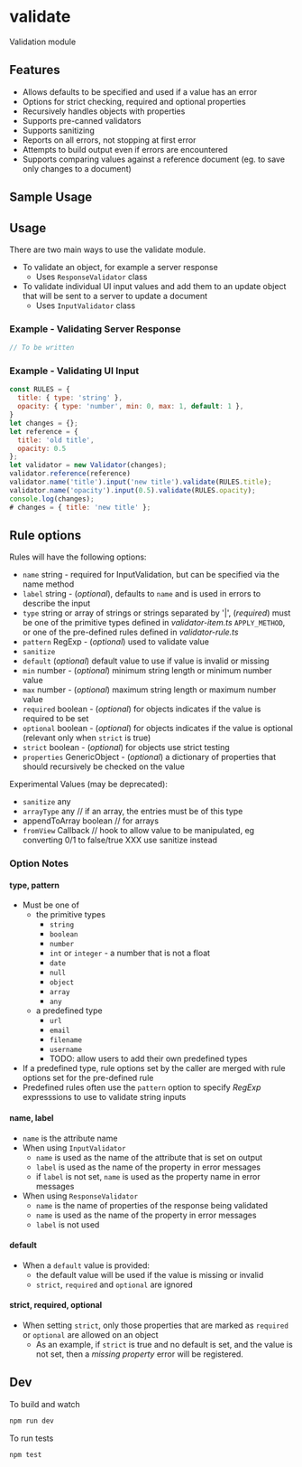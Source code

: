 # validate

Validation module

## Features

- Allows defaults to be specified and used if a value has an error
- Options for strict checking, required and optional properties
- Recursively handles objects with properties
- Supports pre-canned validators
- Supports sanitizing
- Reports on all errors, not stopping at first error
- Attempts to build output even if errors are encountered
- Supports comparing values against a reference document (eg. to save only
  changes to a document)

## Sample Usage

## Usage

There are two main ways to use the validate module.

- To validate an object, for example a server response
  - Uses `ResponseValidator` class
- To validate individual UI input values and add them to an update object that
  will be sent to a server to update a document
  - Uses `InputValidator` class

### Example - Validating Server Response

```js
// To be written
```

### Example - Validating UI Input

```js
const RULES = {
  title: { type: 'string' },
  opacity: { type: 'number', min: 0, max: 1, default: 1 },
}
let changes = {};
let reference = {
  title: 'old title',
  opacity: 0.5
};
let validator = new Validator(changes);
validator.reference(reference)
validator.name('title').input('new title').validate(RULES.title);
validator.name('opacity').input(0.5).validate(RULES.opacity);
console.log(changes);
# changes = { title: 'new title' };
```

## Rule options

Rules will have the following options:

- `name` string - required for InputValidation, but can be specified via the
  name method
- `label` string - (_optional_), defaults to `name` and is used in errors to
  describe the input
- `type` string or array of strings or strings separated by '|', (_required_)
  must be one of the primitive types defined in _validator-item.ts_
  `APPLY_METHOD`, or one of the pre-defined rules defined in _validator-rule.ts_
- `pattern` RegExp - (_optional_) used to validate value
- `sanitize`
- `default` (_optional_) default value to use if value is invalid or missing
- `min` number - (_optional_) minimum string length or minimum number value
- `max` number - (_optional_) maximum string length or maximum number value
- `required` boolean - (_optional_) for objects indicates if the value is
  required to be set
- `optional` boolean - (_optional_) for objects indicates if the value is
  optional (relevant only when `strict` is true)
- `strict` boolean - (_optional_) for objects use strict testing
- `properties` GenericObject - (_optional_) a dictionary of properties that
  should recursively be checked on the value

Experimental Values (may be deprecated):

- `sanitize` any
- `arrayType` any // if an array, the entries must be of this type
- appendToArray boolean // for arrays
- `fromView` Callback // hook to allow value to be manipulated, eg converting
  0/1 to false/true XXX use sanitize instead

### Option Notes

#### type, pattern

- Must be one of
  - the primitive types
    - `string`
    - `boolean`
    - `number`
    - `int` or `integer` - a number that is not a float
    - `date`
    - `null`
    - `object`
    - `array`
    - `any`
  - a predefined type
    - `url`
    - `email`
    - `filename`
    - `username`
    - TODO: allow users to add their own predefined types
- If a predefined type, rule options set by the caller are merged with rule
  options set for the pre-defined rule
- Predefined rules often use the `pattern` option to specify _RegExp_
  expresssions to use to validate string inputs

#### name, label

- `name` is the attribute name
- When using `InputValidator`
  - `name` is used as the name of the attribute that is set on output
  - `label` is used as the name of the property in error messages
  - if `label` is not set, `name` is used as the property name in error messages
- When using `ResponseValidator`
  - `name` is the name of properties of the response being validated
  - `name` is used as the name of the property in error messages
  - `label` is not used

#### default

- When a `default` value is provided:
  - the default value will be used if the value is missing or invalid
  - `strict`, `required` and `optional` are ignored

#### strict, required, optional

- When setting `strict`, only those properties that are marked as `required` or
  `optional` are allowed on an object
  - As an example, if `strict` is true and no default is set, and the value is
    not set, then a _missing property_ error will be registered.

## Dev

To build and watch

```sh
npm run dev
```

To run tests

```sh
npm test
```
